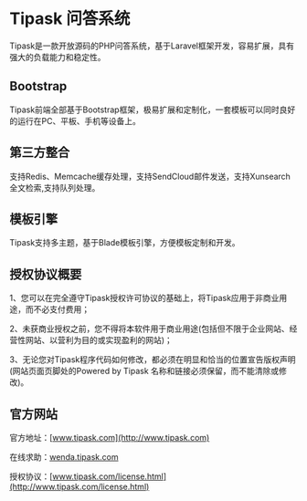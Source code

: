 Tipask 问答系统
=============
Tipask是一款开放源码的PHP问答系统，基于Laravel框架开发，容易扩展，具有强大的负载能力和稳定性。

Bootstrap
-----------------------------------
Tipask前端全部基于Bootstrap框架，极易扩展和定制化，一套模板可以同时良好的运行在PC、平板、手机等设备上。

第三方整合
-----------------------------------  
支持Redis、Memcache缓存处理，支持SendCloud邮件发送，支持Xunsearch全文检索,支持队列处理。

模板引擎
-----------------------------------  
Tipask支持多主题，基于Blade模板引擎，方便模板定制和开发。

授权协议概要
-----------------------------------
1、您可以在完全遵守Tipask授权许可协议的基础上，将Tipask应用于非商业用途，而不必支付费用；

2、未获商业授权之前，您不得将本软件用于商业用途(包括但不限于企业网站、经营性网站、以营利为目的或实现盈利的网站)；

3、无论您对Tipask程序代码如何修改，都必须在明显和恰当的位置宣告版权声明(网站页面页脚处的Powered by Tipask 名称和链接必须保留，而不能清除或修改)。

官方网站
------------------------------------
官方地址：[www.tipask.com](http://www.tipask.com)

在线求助：[wenda.tipask.com](http://wenda.tipask.com)

授权协议：[www.tipask.com/license.html](http://www.tipask.com/license.html)

